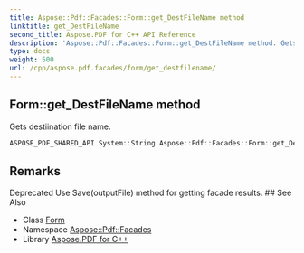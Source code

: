 ```yaml
---
title: Aspose::Pdf::Facades::Form::get_DestFileName method
linktitle: get_DestFileName
second_title: Aspose.PDF for C++ API Reference
description: 'Aspose::Pdf::Facades::Form::get_DestFileName method. Gets destiination file name in C++.'
type: docs
weight: 500
url: /cpp/aspose.pdf.facades/form/get_destfilename/
---
```

## Form::get_DestFileName method


Gets destiination file name.

```cpp
ASPOSE_PDF_SHARED_API System::String Aspose::Pdf::Facades::Form::get_DestFileName() const
```

## Remarks


<xrefsect id="deprecated_1_deprecated000015">
  <xreftitle>Deprecated</xreftitle>
  <xrefdescription>
    <para>Use Save(outputFile) method for getting facade results. </para>
  </xrefdescription>
</xrefsect>
## See Also

* Class [Form](../)
* Namespace [Aspose::Pdf::Facades](../../)
* Library [Aspose.PDF for C++](../../../)
